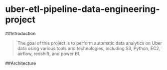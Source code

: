 # uber-etl-pipeline-data-engineering-project


##Introduction

>The goal of this project is to perform automatic data analytics on Uber data using various tools and technologies, including S3, Python, EC2, airflow, redshift, and power BI.

##Architecture
